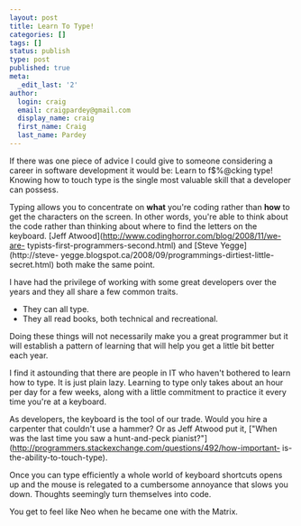 ```yaml
---
layout: post
title: Learn To Type!
categories: []
tags: []
status: publish
type: post
published: true
meta:
  _edit_last: '2'
author:
  login: craig
  email: craigpardey@gmail.com
  display_name: craig
  first_name: Craig
  last_name: Pardey
---
```


If there was one piece of advice I could give to someone considering a career
in software development it would be: Learn to f$%@cking type! Knowing how to
touch type is the single most valuable skill that a developer can possess.

Typing allows you to concentrate on **what** you're coding rather than **how**
to get the characters on the screen. In other words, you're able to think
about the code rather than thinking about where to find the letters on the
keyboard. [Jeff Atwood](http://www.codinghorror.com/blog/2008/11/we-are-
typists-first-programmers-second.html) and [Steve Yegge](http://steve-
yegge.blogspot.ca/2008/09/programmings-dirtiest-little-secret.html) both make
the same point.

I have had the privilege of working with some great developers over the years
and they all share a few common traits.

  * They can all type.
  * They all read books, both technical and recreational.

Doing these things will not necessarily make you a great programmer but it
will establish a pattern of learning that will help you get a little bit
better each year.

I find it astounding that there are people in IT who haven't bothered to learn
how to type. It is just plain lazy. Learning to type only takes about an hour
per day for a few weeks, along with a little commitment to practice it every
time you're at a keyboard.

As developers, the keyboard is the tool of our trade. Would you hire a
carpenter that couldn't use a hammer? Or as Jeff Atwood put it, ["When was the
last time you saw a hunt-and-peck
pianist?"](http://programmers.stackexchange.com/questions/492/how-important-
is-the-ability-to-touch-type).

Once you can type efficiently a whole world of keyboard shortcuts opens up and
the mouse is relegated to a cumbersome annoyance that slows you down. Thoughts
seemingly turn themselves into code.

You get to feel like Neo when he became one with the Matrix.

